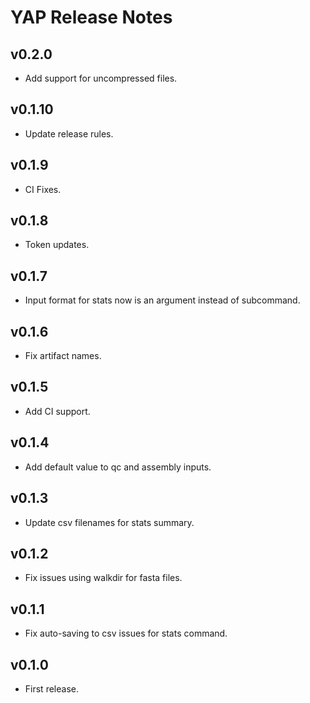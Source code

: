 # YAP Release Notes

## v0.2.0

- Add support for uncompressed files.

## v0.1.10

- Update release rules.

## v0.1.9

- CI Fixes.

## v0.1.8

- Token updates.

## v0.1.7

- Input format for stats now is an argument instead of subcommand.

## v0.1.6

- Fix artifact names.

## v0.1.5

- Add CI support.

## v0.1.4

- Add default value to qc and assembly inputs.

## v0.1.3

- Update csv filenames for stats summary.

## v0.1.2

- Fix issues using walkdir for fasta files.

## v0.1.1

- Fix auto-saving to csv issues for stats command.

## v0.1.0

- First release.
